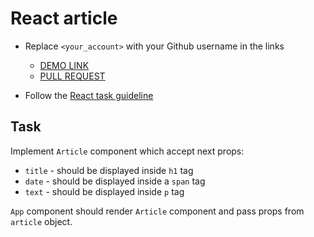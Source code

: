 # React article
- Replace `<your_account>` with your Github username in the links

    - [DEMO LINK](https://andreas-just.github.io/react_decompose/)
    - [PULL REQUEST](https://github.com/mate-academy/react_decompose/pull/127)

- Follow the [React task guideline](https://github.com/mate-academy/react_task-guideline#react-tasks-guideline)

## Task
Implement `Article` component which accept next props:
- `title` - should be displayed inside `h1` tag
- `date` - should be displayed inside a `span` tag
- `text` - should be displayed inside `p` tag

`App` component should render `Article` component and pass props from `article` object.
